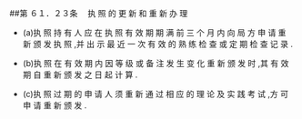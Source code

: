 ##第 ６１．２３条 　执 照 的 更 新 和 重 新 办 理

- (a)执 照 持 有 人 应 在 执 照 有 效 期 期 满 前 三 个 月 内 向 局 方 申 请 重 新 颁 发 执 照 ,并 出 示 最 近 一 次 有 效 的 熟 练 检 查 或 定 期 检 查 记 录 .

- (b)执 照 在 有 效 期 内 因 等 级 或 备 注 发 生 变 化 重 新 颁 发 时 ,其 有 效 期 自 重 新 颁 发 之 日 起 计 算 .

- (c)执 照 过 期 的 申 请 人 须 重 新 通 过 相 应 的 理 论 及 实 践 考 试 ,方 可 申 请 重 新 颁 发 .